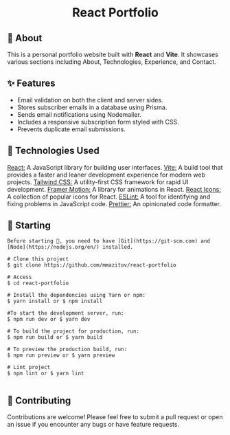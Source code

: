 <h1 align="center">React Portfolio</h1>

## 🎯 About

This is a personal portfolio website built with **React** and **Vite**. It showcases various sections including About, Technologies, Experience, and Contact.

## ✨ Features

- Email validation on both the client and server sides.
- Stores subscriber emails in a database using Prisma.
- Sends email notifications using Nodemailer.
- Includes a responsive subscription form styled with CSS.
- Prevents duplicate email submissions.

## 🚀 Technologies Used

[React:](https://pt-br.reactjs.org/) A JavaScript library for building user interfaces.
[Vite:](https://vite.dev/) A build tool that provides a faster and leaner development experience for modern web projects.
[Tailwind CSS:](https://tailwindcss.com/) A utility-first CSS framework for rapid UI development.
[Framer Motion:](https://motion.dev/) A library for animations in React.
[React Icons:](https://react-icons.github.io/react-icons/) A collection of popular icons for React.
[ESLint:](https://eslint.org/) A tool for identifying and fixing problems in JavaScript code.
[Prettier:](https://prettier.io/) An opinionated code formatter.

## 🏁 Starting

```
Before starting 🏁, you need to have [Git](https://git-scm.com) and [Node](https://nodejs.org/en/) installed.

# Clone this project
$ git clone https://github.com/mmazitov/react-portfolio

# Access
$ cd react-portfolio

# Install the dependencies using Yarn or npm:
$ yarn install or $ npm install

#To start the development server, run:
$ npm run dev or $ yarn dev

# To build the project for production, run:
$ npm run build or $ yarn build

# To preview the production build, run:
$ npm run preview or $ yarn preview

# Lint project
$ npm lint or $ yarn lint


```

## 🤝 Contributing

Contributions are welcome! Please feel free to submit a pull request or open an issue if you encounter any bugs or have feature requests.
